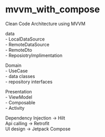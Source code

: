 # mvvm_with_compose
Clean Code Architecture using MVVM
<p> 
  data <br /> 
    - LocalDataSource <br /> 
    - RemoteDataSource <br /> 
    - RemoteDto <br /> 
    - ReposiotryImplimentation <br /> 
  <p>
  Domain <br /> 
    - UseCase <br /> 
    - data classes <br /> 
    - repository interfaces <br /> 
    <p>
  Presentation <br /> 
    - ViewModel <br /> 
    - Composable <br /> 
    - Activity <br /> 
    <p>
Dependency Injection -> Hilt <br /> 
Api calling -> Retrofit  <br /> 
UI design -> Jetpack Compose  <br /> 
